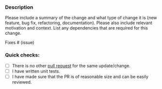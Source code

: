 ### Description

Please include a summary of the change and what type of change it is (new feature, bug fix, refactoring, documentation).
Please also include relevant motivation and context.
List any dependencies that are required for this change.

Fixes # (issue)

### Quick checks:

- [ ] There is no other [pull request](https://github.com/devarismeroxa/conduit-connector-influxdb/pulls) for the same update/change.
- [ ] I have written unit tests.
- [ ] I have made sure that the PR is of reasonable size and can be easily reviewed.